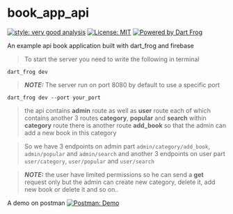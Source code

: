 # book_app_api

[![style: very good analysis][very_good_analysis_badge]][very_good_analysis_link]
[![License: MIT][license_badge]][license_link]
[![Powered by Dart Frog][dart_frog_badge]][dart_frog_link]

An example api book application built with dart_frog and firebase

> To start the server you need to write the following in terminal 
```shell
dart_frog dev
```

> **_NOTE:_** The server run on port 8080 by default to use a specific port
```shell
dart_frog dev --port your_port
```
> the api contains **admin** route as well as **user** route each of which contains another
> 3 routes **category**, **popular** and **search**
> within **category** route there is another route **add_book** so that the admin can
> add a new book in this category

> So we have 3 endpoints on admin part `admin/category/add_book`, `admin/popular` and `admin/search`
> and another 3 endpoints on user part `user/category`, `user/popular` and `user/search`

> **_NOTE:_** the user have limited permissions so he can send a **get** request only
> but the admin can create new category, delete it, add new book or delete it and so on..

A demo on postman [![Postman: Demo][postman_badge]][postman_link]

[license_badge]: https://img.shields.io/badge/license-MIT-blue.svg
[license_link]: https://opensource.org/licenses/MIT
[very_good_analysis_badge]: https://img.shields.io/badge/style-very_good_analysis-B22C89.svg
[very_good_analysis_link]: https://pub.dev/packages/very_good_analysis
[dart_frog_badge]: https://img.shields.io/endpoint?url=https://tinyurl.com/dartfrog-badge
[dart_frog_link]: https://dartfrog.vgv.dev
[postman_badge]: https://th.bing.com/th?id=OSK.f640b1aecef558b8fb4493af14e8c6e3&w=130&h=70&c=7&o=6&dpr=1.3&pid=SANGAM
[postman_link]: https://elements.getpostman.com/redirect?entityId=23987421-ddd6139a-172e-4b7f-84f0-5c22c2380ddb&entityType=collection
